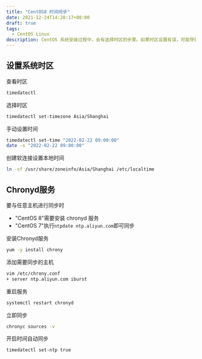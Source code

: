 ```yaml
---
title: "CentOS8 时间同步"
date: 2021-12-24T14:28:17+08:00
draft: true
tags:
  - CentOS Linux
description: CentOS 系统安装过程中，会有选择时区的步骤。如果时区设置有误，可能导致系统时间与本地时间不同步。使得一些应用程序的时间戳发生错乱，出现各种报错。
---
```




## 设置系统时区

查看时区

```bash
timedatectl
```

选择时区

```bash
timedatectl set-timezone Asia/Shanghai
```

手动设置时间

```bash
timedatectl set-time "2022-02-22 09:00:00"
date -s "2022-02-22 09:00:00"
```

创建软连接设置本地时间

```bash
ln -sf /usr/share/zoneinfo/Asia/Shanghai /etc/localtime
```



## Chronyd服务



要与任意主机进行同步时

- "CentOS 8"需要安装 chronyd 服务
- "CentOS 7"执行`ntpdate ntp.aliyun.com`即可同步



安装Chronyd服务

```bash
yum -y install chrony
```

添加需要同步的主机

```bash
vim /etc/chrony.conf
+ server ntp.aliyun.com iburst
```

重启服务

```bash
systemctl restart chronyd
```

立即同步

```bash
chronyc sources -v
```

 开启时间自动同步

```bash
timedatectl set-ntp true
```

